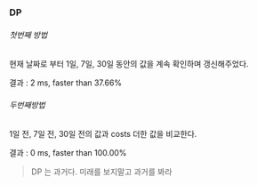 ### DP

###### 첫번째 방법

현재 날짜로 부터 1일, 7일, 30일 동안의 값을 계속 확인하며 갱신해주었다.

결과 : 2 ms, faster than 37.66%



###### 두번째방법

1일 전, 7일 전, 30일 전의 값과 costs 더한 값을 비교한다.

결과 : 0 ms, faster than 100.00%



> DP 는 과거다. 미래를 보지말고 과거를 봐라